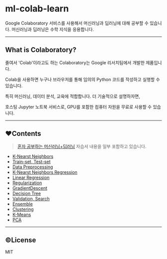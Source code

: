 # ml-colab-learn
Google Colaboratory 서비스를 사용해서 머신러닝과 딥러닝에 대해 공부할 수 있습니다. 머신러닝과 딥러닝은 수학 지식을 응용합니다.

---
## What is Colaboratory?
줄여서 'Colab'이라고도 하는 Colaboratory는 Google 리서치팀에서 개발한 제품입니다. 

Colab을 사용하면 누구나 브라우저를 통해 임의의 Python 코드를 작성하고 실행할 수 있습니다.

특히 머신러닝, 데이터 분석, 교육에 적합합니다. 더 기술적으로 설명하자면, 

호스팅 Jupyter 노트북 서비스로, GPU를 포함한 컴퓨터 자원을 무료로 사용할 수 있습니다.

---
## ❤️Contents
> [혼자 공부하는 머신러닝+딥러닝](https://github.com/rickiepark/hg-mldl) 자습서 내용을 일부 포함하고 있습니다.
- [K-Nearst Neighbors](/K_NearstNeighbors.ipynb)
- [Train-set, Test-set](/TrainSetAndTestSet.ipynb)
- [Data Preprocessing](/DataPreprocessing.ipynb)
- [K-Nearst Neighbors Regression](/K_NearstNeighborsRegression.ipynb)
- [Linear Regression](/LinearRegression.ipynb)
- [Regularization](/Regularization.ipynb)
- [GradientDescent](/GradientDescent.ipynb)
- [Decision Tree](/DecisionTree.ipynb)
- [Validation, Search](/ValidationAndSearch.ipynb)
- [Ensemble](/Ensemble.ipynb)
- [Clustering](/Clustering.ipynb)
- [K-Means](/KMeans.ipynb)
- [PCA](/PrincipalComponentAnalysis.ipynb)

---
## ©License
MIT